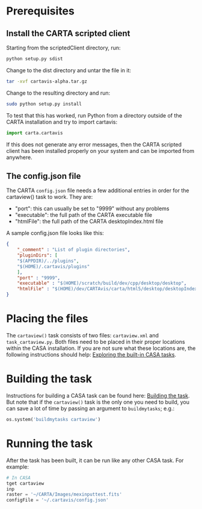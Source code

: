 # Prerequisites

## Install the CARTA scripted client

Starting from the scriptedClient directory, run:

```bash
python setup.py sdist
```

Change to the dist directory and untar the file in it:

```bash
tar -xvf cartavis-alpha.tar.gz
```

Change to the resulting directory and run:

```bash
sudo python setup.py install
```

To test that this has worked, run Python from a directory outside of the CARTA installation and try to import cartavis:

```python
import carta.cartavis
```

If this does not generate any error messages, then the CARTA scripted client has been installed properly on your system and can be imported from anywhere.

## The config.json file

The CARTA `config.json` file needs a few additional entries in order for the cartaview() task to work. They are:

- "port": this can usually be set to "9999" without any problems
- "executable": the full path of the CARTA executable file
- "htmlFile": the full path of the CARTA desktopIndex.html file

A sample config.json file looks like this:

```json
{                                                                               
    "_comment" : "List of plugin directories",                                  
    "pluginDirs": [                                                             
    "$(APPDIR)/../plugins",                                                     
    "$(HOME)/.cartavis/plugins"                                                 
    ],                                                                          
    "port" : "9999",                                                            
    "executable" : "$(HOME)/scratch/build/dev/cpp/desktop/desktop",          
    "htmlFile" : "$(HOME)/dev/CARTAvis/carta/html5/desktop/desktopIndex.html"
}              
```

# Placing the files

The `cartaview()` task consists of two files: `cartaview.xml` and `task_cartaview.py`. Both files need to be placed in their proper locations within the CASA installation. If you are not sure what these locations are, the following instructions should help: [Exploring the built-in CASA tasks](https://casaguides.nrao.edu/index.php?title=Writing_a_CASA_Task#Exploring_the_built-in_CASA_tasks).

# Building the task

Instructions for building a CASA task can be found here: [Building the task](https://casaguides.nrao.edu/index.php?title=Writing_a_CASA_Task#Building_the_task). But note that if the `cartaview()` task is the only one you need to build, you can save a lot of time by passing an argument to `buildmytasks`; e.g.:

```python
os.system('buildmytasks cartaview')
```

# Running the task

After the task has been built, it can be run like any other CASA task. For example:

```python
# In CASA
tget cartaview
inp
raster = '~/CARTA/Images/mexinputtest.fits'
configFile = '~/.cartavis/config.json'
```
